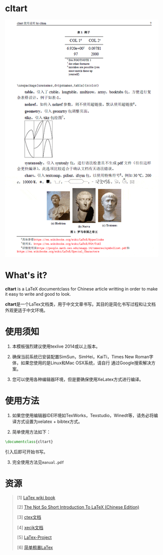 # cltart

![](glance.gif)

What's it?
==========

**cltart** is a LaTeX documentclass for Chinese article writting in order to
make it easy to write and good to look.

**cltart**是一个LaTex文档类，用于中文文章书写。其目的是简化书写过程和让文档外观更适于中文环境。


使用须知
========

1. 本模板强烈建议使用texlive 2014或以上版本。

2. 确保当前系统已安装配置SimSun，SimHei，KaiTi，Times New Roman字体，如果您使用的是Linux和Mac OSX系统，请自行
通过Google搜索解决方案。

3. 您可以使用各种编辑器环境，但是要确保使用XeLatex方式进行编译。

使用方法
========
1. 如果您使用编辑器IDE环境如TexWorks，Texstudio，Winedt等，请务必将编译方式设置为xelatex + bibtex方式。

2. 简单使用方法如下：

```latex
\documentclass{cltart}
```
引入后即可开始书写。

3. 完全使用方法见`manual.pdf`

资源
=============
> [1] [LaTex wiki book](https://en.wikibooks.org/wiki/LaTeX)
>
> [2] [The Not So Short Introduction To LaTeX (Chinese Edition)](https://github.com/CTeX-org/lshort-cn)
>
> [3] [ctex文档](http://mirrors.ibiblio.org/CTAN/language/chinese/ctex/ctex.pdf)
> 
> [4] [xecjk文档](http://mirrors.ibiblio.org/CTAN/macros/xetex/latex/xecjk/xeCJK.pdf)
>
> [5] [LaTex-Project](https://www.latex-project.org/)
>
> [6] [简单粗暴LaTex](https://github.com/wklchris/Note-by-LaTeX)
